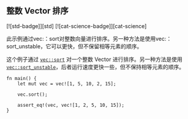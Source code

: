 ## 整数 Vector 排序

<!--
> [algorithms/sorting/sort.md](https://github.com/rust-lang-nursery/rust-cookbook/blob/master/src/algorithms/sorting/sort.md)
> <br />
> commit - b61c8e588ad8445de36cd5f28e99232b5f858a41 - 2020.06.01
-->

[![std-badge]][std] [![cat-science-badge]][cat-science]

此示例通过vec:：sort对整数向量进行排序。另一种方法是使用vec:：sort_unstable，它可以更快，但不保留相等元素的顺序。

这个例子通过 [`vec::sort`] 对一个整数 Vector 进行排序。另一种方法是使用 [`vec::sort_unstable`]，后者运行速度更快一些，但不保持相等元素的顺序。

```rust,edition2018
fn main() {
    let mut vec = vec![1, 5, 10, 2, 15];
    
    vec.sort();

    assert_eq!(vec, vec![1, 2, 5, 10, 15]);
}
```

[`vec::sort`]: https://doc.rust-lang.org/std/vec/struct.Vec.html#method.sort
[`vec::sort_unstable`]: https://doc.rust-lang.org/std/vec/struct.Vec.html#method.sort_unstable
